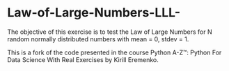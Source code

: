 # Law-of-Large-Numbers-LLL-
The objective of this exercise is to test the Law of Large Numbers for N random normally distributed numbers with mean = 0, stdev = 1.

This is a fork of the code presented in the course Python A-Z™: Python For Data Science With Real Exercises by Kirill Eremenko.

